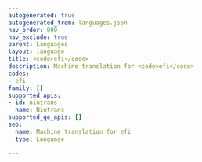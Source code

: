 ```yaml
---
autogenerated: true
autogenerated_from: languages.json
nav_order: 999
nav_exclude: true
parent: Languages
layout: language
title: <code>efi</code>
description: Machine translation for <code>efi</code>
codes:
- efi
family: []
supported_apis:
- id: niutrans
  name: Niutrans
supported_qe_apis: []
seo:
  name: Machine translation for efi
  type: Language

---
```


